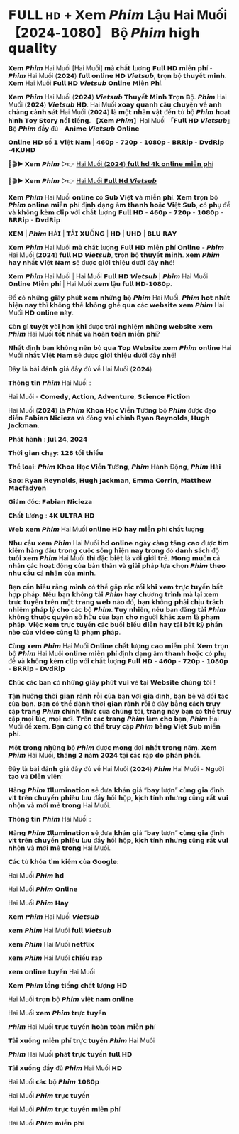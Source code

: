 # 𝗙𝗨𝗟𝗟 ʜᴅ + 𝗫𝗲𝗺 𝙋𝙝𝙞𝙢 𝗟ậ𝘂 Hai Muối 【𝟮𝟬𝟮𝟰-𝟭𝟬𝟴𝟬】 𝗕ộ 𝙋𝙝𝙞𝙢 𝗵𝗶𝗴𝗵 𝗾𝘂𝗮𝗹𝗶𝘁𝘆

𝗫𝗲𝗺 𝙋𝙝𝙞𝙢 Hai Muối [Hai Muối] 𝗺à 𝗰𝗵ấ𝘁 𝗹ượ𝗻𝗴 𝗙𝘂𝗹𝗹 𝗛𝗗 𝗺𝗶ễ𝗻 𝗽𝗵í - 𝙋𝙝𝙞𝙢 Hai Muối (𝟮𝟬𝟮𝟰) 𝗳𝘂𝗹𝗹 𝗼𝗻𝗹𝗶𝗻𝗲 𝗛𝗗 𝙑𝙞𝙚𝙩𝙨𝙪𝙗, 𝘁𝗿ọ𝗻 𝗯ộ 𝘁𝗵𝘂𝘆ế𝘁 𝗺𝗶𝗻𝗵. 𝗫𝗲𝗺 Hai Muối 𝗙𝘂𝗹𝗹 𝗛𝗗 𝙑𝙞𝙚𝙩𝙨𝙪𝙗 𝗢𝗻𝗹𝗶𝗻𝗲 𝗠𝗶ễ𝗻 𝗣𝗵í.

𝗫𝗲𝗺 𝙋𝙝𝙞𝙢 Hai Muối (𝟮𝟬𝟮𝟰) 𝙑𝙞𝙚𝙩𝙨𝙪𝙗 𝗧𝗵𝘂𝘆ế𝘁 𝗠𝗶𝗻𝗵 𝗧𝗿ọ𝗻 𝗕ộ. 𝙋𝙝𝙞𝙢 Hai Muối (𝟮𝟬𝟮𝟰) 𝙑𝙞𝙚𝙩𝙨𝙪𝙗 𝗛𝗗. Hai Muối 𝘅𝗼𝗮𝘆 𝗾𝘂𝗮𝗻𝗵 𝗰â𝘂 𝗰𝗵𝘂𝘆ệ𝗻 𝘃ề 𝗮𝗻𝗵 𝗰𝗵à𝗻𝗴 𝗰ả𝗻𝗵 𝘀á𝘁 Hai Muối (𝟮𝟬𝟮𝟰) 𝗹à 𝗺ộ𝘁 𝗻𝗵â𝗻 𝘃ậ𝘁 đế𝗻 𝘁ừ 𝗯ộ 𝙋𝙝𝙞𝙢 𝗵𝗼ạ𝘁 𝗵ì𝗻𝗵 𝗧𝗼𝘆 𝗦𝘁𝗼𝗿𝘆 𝗻ổ𝗶 𝘁𝗶ế𝗻𝗴. 【𝗫𝗲𝗺 𝙋𝙝𝙞𝙢】Hai Muối 「𝗙𝘂𝗹𝗹 𝗛𝗗 𝙑𝙞𝙚𝙩𝙨𝙪𝙗」𝗕ộ 𝙋𝙝𝙞𝙢 đầ𝘆 đủ - 𝗔𝗻𝗶𝗺𝗲 𝙑𝙞𝙚𝙩𝙨𝙪𝙗 𝗢𝗻𝗹𝗶𝗻𝗲

𝗢𝗻𝗹𝗶𝗻𝗲 𝗛𝗗 𝘀ố 𝟭 𝗩𝗶ệ𝘁 𝗡𝗮𝗺 | 𝟰𝟲𝟬𝗽 - 𝟳𝟮𝟬𝗽 - 𝟭𝟬𝟴𝟬𝗽 - 𝗕𝗥𝗥𝗶𝗽 - 𝗗𝘃𝗱𝗥𝗶𝗽 -𝟰𝗞𝗨𝗛𝗗

🔴🎬▶ 𝗫𝗲𝗺 𝙋𝙝𝙞𝙢 ▷👉 [Hai Muối (𝟮𝟬𝟮𝟰) 𝗳𝘂𝗹𝗹 𝗵𝗱 𝟰𝗸 𝗼𝗻𝗹𝗶𝗻𝗲 𝗺𝗶ễ𝗻 𝗽𝗵í](https://hai-muoi-phim.blogspot.com/)

🔴🎬▶ 𝗫𝗲𝗺 𝙋𝙝𝙞𝙢 ▷👉 [Hai Muối 𝗙𝘂𝗹𝗹 𝗛𝗱 𝙑𝙞𝙚𝙩𝙨𝙪𝙗](https://xem-phim-hai-muoi.blogspot.com/)

𝗫𝗲𝗺 𝙋𝙝𝙞𝙢 Hai Muối 𝗼𝗻𝗹𝗶𝗻𝗲 𝗰ó 𝗦𝘂𝗯 𝗩𝗶ệ𝘁 𝘃à 𝗺𝗶ễ𝗻 𝗽𝗵í. 𝗫𝗲𝗺 𝘁𝗿ọ𝗻 𝗯ộ 𝙋𝙝𝙞𝙢 𝗼𝗻𝗹𝗶𝗻𝗲 𝗺𝗶ễ𝗻 𝗽𝗵í đị𝗻𝗵 𝗱ạ𝗻𝗴 â𝗺 𝘁𝗵𝗮𝗻𝗵 𝗵𝗼ặ𝗰 𝗩𝗶ệ𝘁 𝗦𝘂𝗯, 𝗰ó 𝗽𝗵ụ đề 𝘃à 𝗸𝗵ô𝗻𝗴 𝗸è𝗺 𝗰𝗹𝗶𝗽 𝘃ớ𝗶 𝗰𝗵ấ𝘁 𝗹ượ𝗻𝗴 𝗙𝘂𝗹𝗹 𝗛𝗗 - 𝟰𝟲𝟬𝗽 - 𝟳𝟮𝟬𝗽 - 𝟭𝟬𝟴𝟬𝗽 - 𝗕𝗥𝗥𝗶𝗽 - 𝗗𝘃𝗱𝗥𝗶𝗽

𝗫𝗘𝗠 | 𝙋𝙝𝙞𝙢 𝗛À𝗜 | 𝗧Ả𝗜 𝗫𝗨Ố𝗡𝗚 | 𝗛𝗗 | 𝗨𝗛𝗗 | 𝗕𝗟𝗨 𝗥𝗔𝗬

𝗫𝗲𝗺 𝙋𝙝𝙞𝙢 Hai Muối 𝗺à 𝗰𝗵ấ𝘁 𝗹ượ𝗻𝗴 𝗙𝘂𝗹𝗹 𝗛𝗗 𝗺𝗶ễ𝗻 𝗽𝗵í 𝗢𝗻𝗹𝗶𝗻𝗲 - 𝙋𝙝𝙞𝙢 Hai Muối (𝟮𝟬𝟮𝟰) 𝗳𝘂𝗹𝗹 𝗛𝗗 𝙑𝙞𝙚𝙩𝙨𝙪𝙗, 𝘁𝗿ọ𝗻 𝗯ộ 𝘁𝗵𝘂𝘆ế𝘁 𝗺𝗶𝗻𝗵. 𝘅𝗲𝗺 𝙋𝙝𝙞𝙢 𝗵𝗮𝘆 𝗻𝗵ấ𝘁 𝗩𝗶ệ𝘁 𝗡𝗮𝗺 𝘀ẽ đượ𝗰 𝗴𝗶ớ𝗶 𝘁𝗵𝗶ệ𝘂 𝗱ướ𝗶 đâ𝘆 𝗻𝗵é!

𝗫𝗲𝗺 𝙋𝙝𝙞𝙢 Hai Muối | Hai Muối 𝗙𝘂𝗹𝗹 𝗛𝗗 𝙑𝙞𝙚𝙩𝙨𝙪𝙗 | 𝙋𝙝𝙞𝙢 Hai Muối 𝗢𝗻𝗹𝗶𝗻𝗲 𝗠𝗶ễ𝗻 𝗽𝗵í | Hai Muối 𝘅𝗲𝗺 𝗹ậ𝘂 𝗳𝘂𝗹𝗹 𝗛𝗗-𝟭𝟬𝟴𝟬𝗽.

Để 𝗰ó 𝗻𝗵ữ𝗻𝗴 𝗴𝗶â𝘆 𝗽𝗵ú𝘁 𝘅𝗲𝗺 𝗻𝗵ữ𝗻𝗴 𝗯ộ 𝙋𝙝𝙞𝙢 Hai Muối, 𝙋𝙝𝙞𝙢 𝗵𝗼𝘁 𝗻𝗵ấ𝘁 𝗵𝗶ệ𝗻 𝗻𝗮𝘆 𝘁𝗵ì 𝗸𝗵ô𝗻𝗴 𝘁𝗵ể 𝗸𝗵ô𝗻𝗴 𝗴𝗵é 𝗾𝘂𝗮 𝗰á𝗰 𝘄𝗲𝗯𝘀𝗶𝘁𝗲 𝘅𝗲𝗺 𝙋𝙝𝙞𝙢 Hai Muối 𝗛𝗗 𝗼𝗻𝗹𝗶𝗻𝗲 𝗻à𝘆.

𝗖ò𝗻 𝗴ì 𝘁𝘂𝘆ệ𝘁 𝘃ờ𝗶 𝗵ơ𝗻 𝗸𝗵𝗶 đượ𝗰 𝘁𝗿ả𝗶 𝗻𝗴𝗵𝗶ệ𝗺 𝗻𝗵ữ𝗻𝗴 𝘄𝗲𝗯𝘀𝗶𝘁𝗲 𝘅𝗲𝗺 𝙋𝙝𝙞𝙢 Hai Muối 𝘁ố𝘁 𝗻𝗵ấ𝘁 𝘃à 𝗵𝗼à𝗻 𝘁𝗼à𝗻 𝗺𝗶ễ𝗻 𝗽𝗵í?

𝗡𝗵ấ𝘁 đị𝗻𝗵 𝗯ạ𝗻 𝗸𝗵ô𝗻𝗴 𝗻ê𝗻 𝗯ỏ 𝗾𝘂𝗮 𝗧𝗼𝗽 𝗪𝗲𝗯𝘀𝗶𝘁𝗲 𝘅𝗲𝗺 𝙋𝙝𝙞𝙢 𝗼𝗻𝗹𝗶𝗻𝗲 Hai Muối 𝗻𝗵ấ𝘁 𝗩𝗶ệ𝘁 𝗡𝗮𝗺 𝘀ẽ đượ𝗰 𝗴𝗶ớ𝗶 𝘁𝗵𝗶ệ𝘂 𝗱ướ𝗶 đâ𝘆 𝗻𝗵é!

Đâ𝘆 𝗹à 𝗯à𝗶 đá𝗻𝗵 𝗴𝗶á đầ𝘆 đủ 𝘃ề Hai Muối (𝟮𝟬𝟮𝟰)

𝗧𝗵ô𝗻𝗴 𝘁𝗶𝗻 𝙋𝙝𝙞𝙢 Hai Muối :

Hai Muối - 𝗖𝗼𝗺𝗲𝗱𝘆, 𝗔𝗰𝘁𝗶𝗼𝗻, 𝗔𝗱𝘃𝗲𝗻𝘁𝘂𝗿𝗲, 𝗦𝗰𝗶𝗲𝗻𝗰𝗲 𝗙𝗶𝗰𝘁𝗶𝗼𝗻

Hai Muối (𝟮𝟬𝟮𝟰) 𝗹à 𝙋𝙝𝙞𝙢 𝗞𝗵𝗼𝗮 𝗛ọ𝗰 𝗩𝗶ễ𝗻 𝗧ưở𝗻𝗴 𝗯ộ 𝙋𝙝𝙞𝙢 đượ𝗰 đạ𝗼 𝗱𝗶ễ𝗻 𝗙𝗮𝗯𝗶𝗮𝗻 𝗡𝗶𝗰𝗶𝗲𝘇𝗮 𝘃à đó𝗻𝗴 𝘃𝗮𝗶 𝗰𝗵í𝗻𝗵 𝗥𝘆𝗮𝗻 𝗥𝗲𝘆𝗻𝗼𝗹𝗱𝘀, 𝗛𝘂𝗴𝗵 𝗝𝗮𝗰𝗸𝗺𝗮𝗻.

𝗣𝗵á𝘁 𝗵à𝗻𝗵 : 𝗝𝘂𝗹 𝟮𝟰, 𝟮𝟬𝟮𝟰

𝗧𝗵ờ𝗶 𝗴𝗶𝗮𝗻 𝗰𝗵ạ𝘆: 𝟭𝟮𝟴 𝘁ố𝗶 𝘁𝗵𝗶ể𝘂

𝗧𝗵ể 𝗹𝗼ạ𝗶: 𝙋𝙝𝙞𝙢 𝗞𝗵𝗼𝗮 𝗛ọ𝗰 𝗩𝗶ễ𝗻 𝗧ưở𝗻𝗴, 𝙋𝙝𝙞𝙢 𝗛à𝗻𝗵 Độ𝗻𝗴, 𝙋𝙝𝙞𝙢 𝗛à𝗶

𝗦𝗮𝗼: 𝗥𝘆𝗮𝗻 𝗥𝗲𝘆𝗻𝗼𝗹𝗱𝘀, 𝗛𝘂𝗴𝗵 𝗝𝗮𝗰𝗸𝗺𝗮𝗻, 𝗘𝗺𝗺𝗮 𝗖𝗼𝗿𝗿𝗶𝗻, 𝗠𝗮𝘁𝘁𝗵𝗲𝘄 𝗠𝗮𝗰𝗳𝗮𝗱𝘆𝗲𝗻

𝗚𝗶á𝗺 đố𝗰: 𝗙𝗮𝗯𝗶𝗮𝗻 𝗡𝗶𝗰𝗶𝗲𝘇𝗮

𝗖𝗵ấ𝘁 𝗹ượ𝗻𝗴 : 𝟰𝗞 𝗨𝗟𝗧𝗥𝗔 𝗛𝗗

𝗪𝗲𝗯 𝘅𝗲𝗺 𝙋𝙝𝙞𝙢 Hai Muối 𝗼𝗻𝗹𝗶𝗻𝗲 𝗛𝗗 𝗵𝗮𝘆 𝗺𝗶ễ𝗻 𝗽𝗵í 𝗰𝗵ấ𝘁 𝗹ượ𝗻𝗴

𝗡𝗵𝘂 𝗰ầ𝘂 𝘅𝗲𝗺 𝙋𝙝𝙞𝙢 Hai Muối 𝗵𝗱 𝗼𝗻𝗹𝗶𝗻𝗲 𝗻𝗴à𝘆 𝗰à𝗻𝗴 𝘁ă𝗻𝗴 𝗰𝗮𝗼 đượ𝗰 𝘁ì𝗺 𝗸𝗶ế𝗺 𝗵à𝗻𝗴 đầ𝘂 𝘁𝗿𝗼𝗻𝗴 𝗰𝘂ộ𝗰 𝘀ố𝗻𝗴 𝗵𝗶ệ𝗻 𝗻𝗮𝘆 𝘁𝗿𝗼𝗻𝗴 đó 𝗱𝗮𝗻𝗵 𝘀á𝗰𝗵 độ 𝘁𝘂ổ𝗶 𝘅𝗲𝗺 𝙋𝙝𝙞𝙢 Hai Muối 𝘁𝗵ì đặ𝗰 𝗯𝗶ệ𝘁 𝗹à 𝘃ớ𝗶 𝗴𝗶ớ𝗶 𝘁𝗿ẻ. 𝗠𝗼𝗻𝗴 𝗺𝘂ố𝗻 𝗰á 𝗻𝗵â𝗻 𝗰á𝗰 𝗵𝗼ạ𝘁 độ𝗻𝗴 𝗰ủ𝗮 𝗯ả𝗻 𝘁𝗵â𝗻 𝘃à 𝗴𝗶ả𝗶 𝗽𝗵á𝗽 𝗹ự𝗮 𝗰𝗵ọ𝗻 𝙋𝙝𝙞𝙢 𝘁𝗵𝗲𝗼 𝗻𝗵𝘂 𝗰ầ𝘂 𝗰á 𝗻𝗵â𝗻 𝗰ủ𝗮 𝗺ì𝗻𝗵.

𝗕ạ𝗻 𝗰ầ𝗻 𝗵𝗶ể𝘂 𝗿ằ𝗻𝗴 𝗺ì𝗻𝗵 𝗰ó 𝘁𝗵ể 𝗴ặ𝗽 𝗿ắ𝗰 𝗿ố𝗶 𝗸𝗵𝗶 𝘅𝗲𝗺 𝘁𝗿ự𝗰 𝘁𝘂𝘆ế𝗻 𝗯ấ𝘁 𝗵ợ𝗽 𝗽𝗵á𝗽. 𝗡ế𝘂 𝗯ạ𝗻 𝗸𝗵ô𝗻𝗴 𝘁ả𝗶 𝙋𝙝𝙞𝙢 𝗵𝗮𝘆 𝗰𝗵ươ𝗻𝗴 𝘁𝗿ì𝗻𝗵 𝗺à 𝗹ạ𝗶 𝘅𝗲𝗺 𝘁𝗿ự𝗰 𝘁𝘂𝘆ế𝗻 𝘁𝗿ê𝗻 𝗺ộ𝘁 𝘁𝗿𝗮𝗻𝗴 𝘄𝗲𝗯 𝗻à𝗼 đó, 𝗯ạ𝗻 𝗸𝗵ô𝗻𝗴 𝗽𝗵ả𝗶 𝗰𝗵ị𝘂 𝘁𝗿á𝗰𝗵 𝗻𝗵𝗶ệ𝗺 𝗽𝗵á𝗽 𝗹ý 𝗰𝗵𝗼 𝗰á𝗰 𝗯ộ 𝙋𝙝𝙞𝙢. 𝗧𝘂𝘆 𝗻𝗵𝗶ê𝗻, 𝗻ế𝘂 𝗯ạ𝗻 đă𝗻𝗴 𝘁ả𝗶 𝙋𝙝𝙞𝙢 𝗸𝗵ô𝗻𝗴 𝘁𝗵𝘂ộ𝗰 𝗾𝘂𝘆ề𝗻 𝘀ở 𝗵ữ𝘂 𝗰ủ𝗮 𝗯ạ𝗻 𝗰𝗵𝗼 𝗻𝗴ườ𝗶 𝗸𝗵á𝗰 𝘅𝗲𝗺 𝗹à 𝗽𝗵ạ𝗺 𝗽𝗵á𝗽. 𝗩𝗶ệ𝗰 𝘅𝗲𝗺 𝘁𝗿ự𝗰 𝘁𝘂𝘆ế𝗻 𝗰á𝗰 𝗯𝘂ổ𝗶 𝗯𝗶ể𝘂 𝗱𝗶ễ𝗻 𝗵𝗮𝘆 𝘁ả𝗶 𝗯ấ𝘁 𝗸ỳ 𝗽𝗵ầ𝗻 𝗻à𝗼 𝗰ủ𝗮 𝘃𝗶𝗱𝗲𝗼 𝗰ũ𝗻𝗴 𝗹à 𝗽𝗵ạ𝗺 𝗽𝗵á𝗽.

𝗖ù𝗻𝗴 𝘅𝗲𝗺 𝙋𝙝𝙞𝙢 Hai Muối 𝗢𝗻𝗹𝗶𝗻𝗲 𝗰𝗵ấ𝘁 𝗹ượ𝗻𝗴 𝗰𝗮𝗼 𝗺𝗶ễ𝗻 𝗽𝗵í. 𝗫𝗲𝗺 𝘁𝗿ọ𝗻 𝗯ộ 𝙋𝙝𝙞𝙢 Hai Muối 𝗼𝗻𝗹𝗶𝗻𝗲 𝗺𝗶ễ𝗻 𝗽𝗵í đị𝗻𝗵 𝗱ạ𝗻𝗴 â𝗺 𝘁𝗵𝗮𝗻𝗵 𝗵𝗼ặ𝗰 𝗰ó 𝗽𝗵ụ đề 𝘃à 𝗸𝗵ô𝗻𝗴 𝗸è𝗺 𝗰𝗹𝗶𝗽 𝘃ớ𝗶 𝗰𝗵ấ𝘁 𝗹ượ𝗻𝗴 𝗙𝘂𝗹𝗹 𝗛𝗗 - 𝟰𝟲𝟬𝗽 - 𝟳𝟮𝟬𝗽 - 𝟭𝟬𝟴𝟬𝗽 - 𝗕𝗥𝗥𝗶𝗽 - 𝗗𝘃𝗱𝗥𝗶𝗽

𝗖𝗵ú𝗰 𝗰á𝗰 𝗯ạ𝗻 𝗰ó 𝗻𝗵ữ𝗻𝗴 𝗴𝗶â𝘆 𝗽𝗵ú𝘁 𝘃𝘂𝗶 𝘃ẻ 𝘁ạ𝗶 𝗪𝗲𝗯𝘀𝗶𝘁𝗲 𝗰𝗵ú𝗻𝗴 𝘁ô𝗶 !

𝗧ậ𝗻 𝗵ưở𝗻𝗴 𝘁𝗵ờ𝗶 𝗴𝗶𝗮𝗻 𝗿ả𝗻𝗵 𝗿ỗ𝗶 𝗰ủ𝗮 𝗯ạ𝗻 𝘃ớ𝗶 𝗴𝗶𝗮 đì𝗻𝗵, 𝗯ạ𝗻 𝗯è 𝘃à đố𝗶 𝘁á𝗰 𝗰ủ𝗮 𝗯ạ𝗻. 𝗕ạ𝗻 𝗰ó 𝘁𝗵ể 𝗱à𝗻𝗵 𝘁𝗵ờ𝗶 𝗴𝗶𝗮𝗻 𝗿ả𝗻𝗵 𝗿ỗ𝗶 ở đâ𝘆 𝗯ằ𝗻𝗴 𝗰á𝗰𝗵 𝘁𝗿𝘂𝘆 𝗰ậ𝗽 𝘁𝗿𝗮𝗻𝗴 𝙋𝙝𝙞𝙢 𝗰𝗵í𝗻𝗵 𝘁𝗵ứ𝗰 𝗰ủ𝗮 𝗰𝗵ú𝗻𝗴 𝘁ô𝗶, 𝘁𝗿𝗮𝗻𝗴 𝗻à𝘆 𝗯ạ𝗻 𝗰ó 𝘁𝗵ể 𝘁𝗿𝘂𝘆 𝗰ậ𝗽 𝗺ọ𝗶 𝗹ú𝗰, 𝗺ọ𝗶 𝗻ơ𝗶. 𝗧𝗿ê𝗻 𝗰á𝗰 𝘁𝗿𝗮𝗻𝗴 𝙋𝙝𝙞𝙢 𝗹à𝗺 𝗰𝗵𝗼 𝗯ạ𝗻, 𝙋𝙝𝙞𝙢 Hai Muối để 𝘅𝗲𝗺. 𝗕ạ𝗻 𝗰ũ𝗻𝗴 𝗰ó 𝘁𝗵ể 𝘁𝗿𝘂𝘆 𝗰ậ𝗽 𝙋𝙝𝙞𝙢 𝗯ằ𝗻𝗴 𝗩𝗶ệ𝘁 𝗦𝘂𝗯 𝗺𝗶ễ𝗻 𝗽𝗵í.

𝗠ộ𝘁 𝘁𝗿𝗼𝗻𝗴 𝗻𝗵ữ𝗻𝗴 𝗯ộ 𝙋𝙝𝙞𝙢 đượ𝗰 𝗺𝗼𝗻𝗴 đợ𝗶 𝗻𝗵ấ𝘁 𝘁𝗿𝗼𝗻𝗴 𝗻ă𝗺. 𝗫𝗲𝗺 𝙋𝙝𝙞𝙢 Hai Muối, 𝘁𝗵á𝗻𝗴 𝟮 𝗻ă𝗺 𝟮𝟬𝟮𝟰 𝘁ạ𝗶 𝗰á𝗰 𝗿ạ𝗽 𝗱𝗼 𝗽𝗵â𝗻 𝗽𝗵ố𝗶.

Đâ𝘆 𝗹à 𝗯à𝗶 đá𝗻𝗵 𝗴𝗶á đầ𝘆 đủ 𝘃ề Hai Muối (𝟮𝟬𝟮𝟰) 𝙋𝙝𝙞𝙢 Hai Muối - 𝗡𝗴ườ𝗶 𝘁ạ𝗼 𝘃à 𝗗𝗶ễ𝗻 𝘃𝗶ê𝗻:

𝗛ã𝗻𝗴 𝙋𝙝𝙞𝙢 𝗜𝗹𝗹𝘂𝗺𝗶𝗻𝗮𝘁𝗶𝗼𝗻 𝘀ẽ đư𝗮 𝗸𝗵á𝗻 𝗴𝗶ả “𝗯𝗮𝘆 𝗹ượ𝗻” 𝗰ù𝗻𝗴 𝗴𝗶𝗮 đì𝗻𝗵 𝘃ị𝘁 𝘁𝗿ê𝗻 𝗰𝗵𝘂𝘆ế𝗻 𝗽𝗵𝗶ê𝘂 𝗹ư𝘂 đầ𝘆 𝗵ồ𝗶 𝗵ộ𝗽, 𝗸ị𝗰𝗵 𝘁í𝗻𝗵 𝗻𝗵ư𝗻𝗴 𝗰ũ𝗻𝗴 𝗿ấ𝘁 𝘃𝘂𝗶 𝗻𝗵ộ𝗻 𝘃à 𝗺ớ𝗶 𝗺ẻ 𝘁𝗿𝗼𝗻𝗴 Hai Muối.

𝗧𝗵ô𝗻𝗴 𝘁𝗶𝗻 𝙋𝙝𝙞𝙢 Hai Muối :

𝗛ã𝗻𝗴 𝙋𝙝𝙞𝙢 𝗜𝗹𝗹𝘂𝗺𝗶𝗻𝗮𝘁𝗶𝗼𝗻 𝘀ẽ đư𝗮 𝗸𝗵á𝗻 𝗴𝗶ả “𝗯𝗮𝘆 𝗹ượ𝗻” 𝗰ù𝗻𝗴 𝗴𝗶𝗮 đì𝗻𝗵 𝘃ị𝘁 𝘁𝗿ê𝗻 𝗰𝗵𝘂𝘆ế𝗻 𝗽𝗵𝗶ê𝘂 𝗹ư𝘂 đầ𝘆 𝗵ồ𝗶 𝗵ộ𝗽, 𝗸ị𝗰𝗵 𝘁í𝗻𝗵 𝗻𝗵ư𝗻𝗴 𝗰ũ𝗻𝗴 𝗿ấ𝘁 𝘃𝘂𝗶 𝗻𝗵ộ𝗻 𝘃à 𝗺ớ𝗶 𝗺ẻ 𝘁𝗿𝗼𝗻𝗴 Hai Muối.

𝗖á𝗰 𝘁ừ 𝗸𝗵ó𝗮 𝘁ì𝗺 𝗸𝗶ế𝗺 𝗰ủ𝗮 𝗚𝗼𝗼𝗴𝗹𝗲:

Hai Muối 𝙋𝙝𝙞𝙢 𝗵𝗱

Hai Muối 𝙋𝙝𝙞𝙢 𝗢𝗻𝗹𝗶𝗻𝗲

Hai Muối 𝙋𝙝𝙞𝙢 𝗛𝗮𝘆

𝗫𝗲𝗺 𝙋𝙝𝙞𝙢 Hai Muối 𝙑𝙞𝙚𝙩𝙨𝙪𝙗

𝘅𝗲𝗺 𝙋𝙝𝙞𝙢 Hai Muối 𝗳𝘂𝗹𝗹 𝙑𝙞𝙚𝙩𝙨𝙪𝙗

𝘅𝗲𝗺 𝙋𝙝𝙞𝙢 Hai Muối 𝗻𝗲𝘁𝗳𝗹𝗶𝘅

𝘅𝗲𝗺 𝙋𝙝𝙞𝙢 Hai Muối 𝗰𝗵𝗶ế𝘂 𝗿ạ𝗽

𝘅𝗲𝗺 𝗼𝗻𝗹𝗶𝗻𝗲 𝘁𝘂𝘆ế𝗻 Hai Muối

𝗫𝗲𝗺 𝙋𝙝𝙞𝙢 𝗹ồ𝗻𝗴 𝘁𝗶ế𝗻𝗴 𝗰𝗵ấ𝘁 𝗹ượ𝗻𝗴 𝗛𝗗

Hai Muối 𝘁𝗿ọ𝗻 𝗯ộ 𝙋𝙝𝙞𝙢 𝘃𝗶ệ𝘁 𝗻𝗮𝗺 𝗼𝗻𝗹𝗶𝗻𝗲

Hai Muối 𝘅𝗲𝗺 𝙋𝙝𝙞𝙢 𝘁𝗿ự𝗰 𝘁𝘂𝘆ế𝗻

𝙋𝙝𝙞𝙢 Hai Muối 𝘁𝗿ự𝗰 𝘁𝘂𝘆ế𝗻 𝗵𝗼à𝗻 𝘁𝗼à𝗻 𝗺𝗶ễ𝗻 𝗽𝗵í

𝗧ả𝗶 𝘅𝘂ố𝗻𝗴 𝗺𝗶ễ𝗻 𝗽𝗵í 𝘁𝗿ự𝗰 𝘁𝘂𝘆ế𝗻 𝙋𝙝𝙞𝙢 Hai Muối

𝙋𝙝𝙞𝙢 Hai Muối 𝗽𝗵á𝘁 𝘁𝗿ự𝗰 𝘁𝘂𝘆ế𝗻 𝗳𝘂𝗹𝗹 𝗛𝗗

𝗧ả𝗶 𝘅𝘂ố𝗻𝗴 đầ𝘆 đủ 𝙋𝙝𝙞𝙢 Hai Muối 𝗛𝗗

Hai Muối 𝗰á𝗰 𝗯ộ 𝙋𝙝𝙞𝙢 𝟭𝟬𝟴𝟬𝗽

Hai Muối 𝙋𝙝𝙞𝙢 𝘁𝗿ự𝗰 𝘁𝘂𝘆ế𝗻

Hai Muối 𝙋𝙝𝙞𝙢 𝘁𝗿ự𝗰 𝘁𝘂𝘆ế𝗻 𝗺𝗶ễ𝗻 𝗽𝗵í

Hai Muối 𝙋𝙝𝙞𝙢 𝗺𝗶ễ𝗻 𝗽𝗵í
